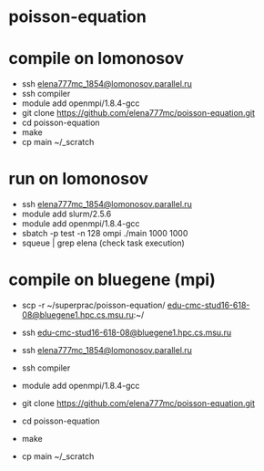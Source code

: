 # poisson-equation

# compile on lomonosov
 - ssh elena777mc_1854@lomonosov.parallel.ru
 - ssh compiler
 - module add openmpi/1.8.4-gcc 
 - git clone https://github.com/elena777mc/poisson-equation.git
 - cd poisson-equation
 - make
 - cp main ~/_scratch

# run on lomonosov
 - ssh elena777mc_1854@lomonosov.parallel.ru
 - module add slurm/2.5.6 
 - module add openmpi/1.8.4-gcc 
 - sbatch -p test -n 128 ompi ./main 1000 1000
 - squeue | grep elena (check task execution)

# compile on bluegene (mpi)
 - scp -r ~/superprac/poisson-equation/ edu-cmc-stud16-618-08@bluegene1.hpc.cs.msu.ru:~/
 - ssh edu-cmc-stud16-618-08@bluegene1.hpc.cs.msu.ru
 

 - ssh elena777mc_1854@lomonosov.parallel.ru
 - ssh compiler
 - module add openmpi/1.8.4-gcc 
 - git clone https://github.com/elena777mc/poisson-equation.git
 - cd poisson-equation
 - make
 - cp main ~/_scratch
